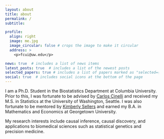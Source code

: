 ```yaml
---
layout: about
title: about
permalink: /
subtitle: 

profile:
  align: right
  image: me.jpg
  image_circular: false # crops the image to make it circular
  address: >
    <p>fcui@uw.edu</p>

news: true  # includes a list of news items
latest_posts: true  # includes a list of the newest posts
selected_papers: true # includes a list of papers marked as "selected={true}"
social: true  # includes social icons at the bottom of the page
---
```


I am a Ph.D. Student in the Biostatistics Department at Columbia University. Prior to this, I was fortunate to be advised by [Carlos Cinelli](https://carloscinelli.com/) and received my M.S. in Statistics at the University of Washington, Seattle. I was also fortunate to be mentored by [Kimberly Sellers](http://www.kimflaggsellers.com) and earned my B.A. in Mathematics and Economics at Georgetown University.

My research interests include causal inference, causal discovery, and applications to biomedical sciences such as statistical genetics and precision medicine.